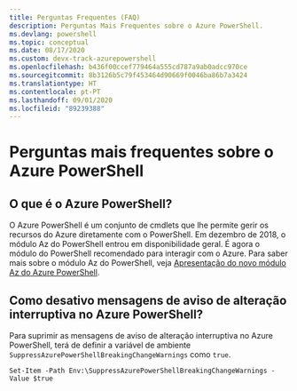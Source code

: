 ```yaml
---
title: Perguntas Frequentes (FAQ)
description: Perguntas Mais Frequentes sobre o Azure PowerShell.
ms.devlang: powershell
ms.topic: conceptual
ms.date: 08/17/2020
ms.custom: devx-track-azurepowershell
ms.openlocfilehash: b436f00ccef779464a555cd787a9ab0adcc970ce
ms.sourcegitcommit: 8b3126b5c79f453464d90669f0046ba86b7a3424
ms.translationtype: HT
ms.contentlocale: pt-PT
ms.lasthandoff: 09/01/2020
ms.locfileid: "89239388"
---
```

# <a name="frequently-asked-questions-about-azure-powershell"></a>Perguntas mais frequentes sobre o Azure PowerShell

## <a name="what-is-azure-powershell"></a>O que é o Azure PowerShell?

O Azure PowerShell é um conjunto de cmdlets que lhe permite gerir os recursos do Azure diretamente com o PowerShell. Em dezembro de 2018, o módulo Az do PowerShell entrou em disponibilidade geral. É agora o módulo do PowerShell recomendado para interagir com o Azure. Para saber mais sobre o módulo Az do PowerShell, veja [Apresentação do novo módulo Az do Azure PowerShell](/powershell/azure/new-azureps-module-az).

## <a name="how-do-i-disable-breaking-change-warning-messages-in-azure-powershell"></a>Como desativo mensagens de aviso de alteração interruptiva no Azure PowerShell?

Para suprimir as mensagens de aviso de alteração interruptiva no Azure PowerShell, terá de definir a variável de ambiente `SuppressAzurePowerShellBreakingChangeWarnings` como `true`.

```azurepowershell
Set-Item -Path Env:\SuppressAzurePowerShellBreakingChangeWarnings -Value $true
```
